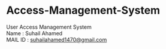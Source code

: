 # Access-Management-System
User Access Management System
<br>
Name : Suhail Ahamed
<br>
MAIL ID : suhailahamed1470@gmail.com
